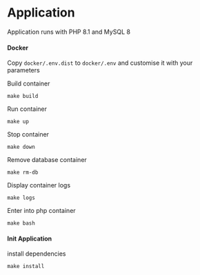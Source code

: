 # Application

Application runs with PHP 8.1 and MySQL 8

#### Docker

Copy `docker/.env.dist` to `docker/.env` and customise it with your parameters

Build container

```
make build
```

Run container

```
make up
```

Stop container

```
make down
```

Remove database container

```
make rm-db
```

Display container logs

```
make logs
```

Enter into php container

```
make bash
```

#### Init Application

install dependencies

```
make install
```
